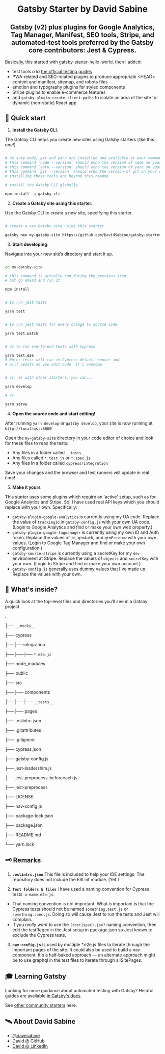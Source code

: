 <h1 align="center">Gatsby Starter by David Sabine</h1>
<h2 align="center">Gatsby (v2) plus plugins for Google Analytics, Tag Manager, Manifest, SEO tools, Stripe, and automated-test tools preferred by the Gatsby core contributors: Jest &amp; Cypress.</h2>
 
Basically, this started with [gatsby-starter-hello-world](https://github.com/gatsbyjs/gatsby-starter-hello-world), then I added:

- test tools _a la_ [the official testing guides](https://next.gatsbyjs.org/docs/testing/)
- PWA-related and SEO-related plugins to produce appropriate &lt;HEAD&gt; content and manifest, sitemap, and robots files
- emotion and typography plugins for styled components
- Stripe plugins to enable e-commerce features
- and `gatsby-plugin-create-client-paths` to isolate an area of the site for dynamic (non-static) React app
  
## 🚀 Quick start

1.  **Install the Gatsby CLI.**

The Gatsby CLI helps you create new sites using Gatsby starters (like this one!)

```sh

# be sure node, git and yarn are installed and available at your command line
# this command `node --version` should echo the version of node on your computer
# this command `yarn --version` should echo the version of yarn on your computer
# this command `git --version` should echo the version of git on your computer
# installing those tools are beyond this readme

# install the Gatsby CLI globally

npm install -g gatsby-cli

```

2.  **Create a Gatsby site using this starter.**

Use the Gatsby CLI to create a new site, specifying this starter.

```sh

# create a new Gatsby site using this starter

gatsby new my-gatsby-site https://github.com/DavidSabine/gatsby-starter

```

3.  **Start developing.**

Navigate into your new site’s directory and start it up.

```sh

cd my-gatsby-site

# this command is actually run during the previous step...
# but go ahead and run it

npm install

```

```sh

# to run jest tests

yarn test


# to run jest tests for every change to source code

yarn test:watch


# or to run end-to-end tests with Cypress

yarn test:e2e
# Note: tests will run in Cypress default runner and
# will update as you edit code. It's awesome.


# or, as with other starters, you can...

yarn develop

# or

yarn serve

```

4.  **Open the source code and start editing!**

After running `yarn develop` or `gatsby develop`, your site is now running at `http://localhost:8000`!

Open the `my-gatsby-site` directory in your code editor of choice and look for these files to read the tests:

- Any files in a folder called `__tests__`
- Any files called `*.test.js` or `*.spec.js`
- Any files in a folder called `cypress/integration`

Save your changes and the browser and test runners will update in real time!

5.  **Make it yours**

This starter uses some plugins which require an 'active' setup, such as for Google Analytics and Stripe.  So, I have used real API keys which you should replace with your own.  Specifically:

- `gatsby-plugin-google-analytics` is currently using my UA code. Replace the value of `trackingId` in `gatsby-config.js` with your own UA code. (Login to Google Analytics and find or make your own web property.)
- `gatsby-plugin-google-tagmanager` is currently using my own ID and Auth token.  Replace the values of `id`, `gtmAuth`, and `gtmPreview` with your own values. (Login to Google Tag Manager and find or make your own configuration.)
- `gatsby-source-stripe` is currently using a secretKey for my `dev` environment at Stripe.  Replace the values of `objects` and `secretKey` with your own.  (Login to Stripe and find or make your own account.)
- `gatsby-config.js` generally uses dummy values that I've made up.  Replace the values with your own.

## 🧐 What's inside?

A quick look at the top-level files and directories you'll see in a Gatsby project.

.

├── `__mocks__`

├── cypress

├──├──integration

├──├──├── `*.e2e.js`

├── node_modules

├── public

├── src

├──├── components

├──├──├── `__tests__`

├──├── pages

├── .eslintrc.json

├── .gitattributes

├── .gitignore

├── cypress.json

├── gatsby-config.js

├── jest-loadershim.js

├── jest-preprocess-beforeeach.js

├── jest-preprocess

├── LICENSE

├── nav-config.js

├── package-lock.json

├── package.json

├── README.md

└── yarn.lock

## 🗝 Remarks

1. **`.eslintrc.json`** This file is included to help your IDE settings.  The repository does not include the ESLint module. (Yet.)

2. **`Test folders & files`** I have used a naming convention for Cypress tests: `a-name.e2e.js`.
- That naming convention is not important. What *is* important is that the Cypress tests should not be named `something.test.js` or `something.spec.js`.  Doing so will cause Jest to run the tests and Jest will complain.
- If you *really want* to use the `(test|spec).jsx?` naming convention, then edit the testRegex in the Jest setup in package.json so Jest knows to exclude the Cypress tests.

3. **`nav-config.js`** is used by multiple *.e2e.js files to iterate through the important pages of the site.  It could also be used to build a nav component.  It's a half-baked approach — an alternate approach might be to use graphql in the test files to iterate through allSitePages.

## 🎓 Learning Gatsby

Looking for more guidance about automated testing with Gatsby? Helpful guides are available [in Gatsby's docs](https://next.gatsbyjs.org/docs/testing/).

See <a  href="//next.gatsbyjs.org/docs/gatsby-starters/">other community starters</a> here.

## 🛰 About David Sabine

- [@davesabine](//twitter.com/DaveSabine)
- [David @ GitHub](//github.com/DavidSabine)
- [David @ LinkedIn](//ca.linkedin.com/in/davidsabine)
